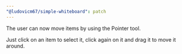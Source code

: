 ```yaml
---
"@ludovicm67/simple-whiteboard": patch
---
```


The user can now move items by using the Pointer tool.

Just click on an item to select it, click again on it and drag it to move it around.
